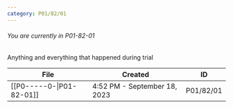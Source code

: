 ```yaml
---
category: P01/82/01
---
```

###### You are currently in P01-82-01

Anything and everything that happened during trial

| File                                                                                                   | Created                      | ID        |
| ------------------------------------------------------------------------------------------------------ | ---------------------------- | --------- |
| [[P0-----0-\|P01-82-01]] | 4:52 PM - September 18, 2023 | P01/82/01 |

